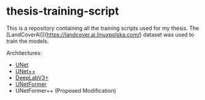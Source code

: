 # thesis-training-script

This is a repository containing all the training scripts used for my thesis. The [LandCoverAI]](https://landcover.ai.linuxpolska.com/) dataset was used to train the models.

Architectures:
- [UNet](https://arxiv.org/abs/1505.04597)
- [UNet++](https://arxiv.org/abs/1807.10165)
- [DeepLabV3+](https://arxiv.org/abs/1802.02611)
- [UNetFormer](https://arxiv.org/abs/2109.08937)
- UNetFormer++ (Proposed Modification)
